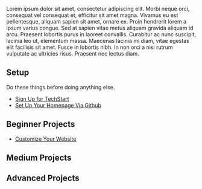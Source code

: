 Lorem ipsum dolor sit amet, consectetur adipiscing elit. Morbi neque orci, consequat vel consequat et, efficitur sit amet magna. Vivamus eu est pellentesque, aliquam sapien sit amet, ornare ex. Proin hendrerit lorem a ipsum varius congue. Sed at sapien vitae metus aliquam gravida aliquam id arcu. Praesent lobortis purus in laoreet convallis. Curabitur ac nunc suscipit, lacinia leo ut, elementum massa. Maecenas lacinia mi diam, vitae egestas elit facilisis sit amet. Fusce in lobortis nibh. In non orci a nisi rutrum vulputate ac ultricies risus. Praesent nec lectus diam.


## Setup
Do these things before doing anything else.

- [Sign Up for TechStart](#)
- [Set Up Your Homepage Via Github](https://techstart-dev.github.io/start)

## Beginner Projects

- [Customize Your Website](https://techstart-dev.github.io/website)

## Medium Projects

## Advanced Projects
